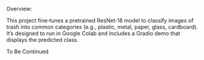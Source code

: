Overview:

This project fine‑tunes a pretrained ResNet‑18 model to classify images of trash into common categories (e.g., plastic, metal, paper, glass, cardboard). It’s designed to run in Google Colab and includes a Gradio demo that displays the predicted class.

To Be Continued

